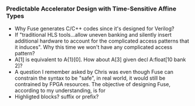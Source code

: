 ### Predictable Accelerator Design with Time-Sensitive Affine Types
- Why Fuse generates C/C++ codes since it's designed for Verilog?  
- If "traditional HLS tools...allow uneven banking and silently insert additional hardware to account for the complicated access patterns that it induces". Why this time we won't have any complicated access pattern?
- A[1] is equivalent to A{1}[0]. How about A[3] given decl A:float[10 bank 2]?
- A question I remember asked by Chris was even though Fuse can constrain the syntax to be "safe", in real world, it would still be contrained by FPGA resources. The objective of designing Fuse, according to my understanding, is for 
- Highligted blocks? suffix or prefix?

